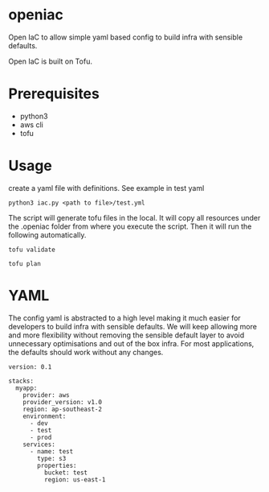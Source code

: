 # openiac
Open IaC to allow simple yaml based config to build infra with sensible defaults. 

Open IaC is built on Tofu. 

# Prerequisites
- python3
- aws cli
- tofu

# Usage

create a yaml file with definitions. See example in test yaml

``` python3 iac.py <path to file>/test.yml ```

The script will generate tofu files in the local. It will copy all resources under the .openiac folder from where you execute the script. Then it will run the following automatically.

``` tofu validate ```

``` tofu plan ```

# YAML

The config yaml is abstracted to a high level making it much easier for developers to build infra with sensible defaults. We will keep allowing more and more flexibility without removing the sensible default layer to avoid unnecessary optimisations and out of the box infra. For most applications, the defaults should work without any changes.

```
version: 0.1

stacks:
  myapp:
    provider: aws
    provider_version: v1.0
    region: ap-southeast-2
    environment:
      - dev
      - test
      - prod
    services:
      - name: test
        type: s3
        properties:
          bucket: test
          region: us-east-1
```
